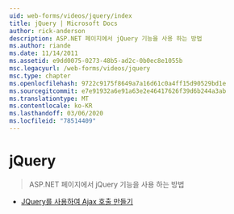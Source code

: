 ```yaml
---
uid: web-forms/videos/jquery/index
title: jQuery | Microsoft Docs
author: rick-anderson
description: ASP.NET 페이지에서 jQuery 기능을 사용 하는 방법
ms.author: riande
ms.date: 11/14/2011
ms.assetid: e9dd0075-0273-48b5-ad2c-0b0ec8e1055b
msc.legacyurl: /web-forms/videos/jquery
msc.type: chapter
ms.openlocfilehash: 9722c9175f8649a7a16d61c0a4ff15d90529bd1e
ms.sourcegitcommit: e7e91932a6e91a63e2e46417626f39d6b244a3ab
ms.translationtype: MT
ms.contentlocale: ko-KR
ms.lasthandoff: 03/06/2020
ms.locfileid: "78514409"
---
```

# <a name="jquery"></a>jQuery

> ASP.NET 페이지에서 jQuery 기능을 사용 하는 방법

- [JQuery를 사용하여 Ajax 호출 만들기](how-do-i-make-ajax-calls-using-jquery.md)
